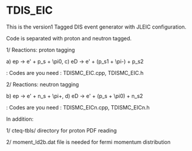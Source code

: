 # TDIS_EIC
This is the version1 Tagged DIS event generator with JLEIC configuration.

Code is separated with proton and neutron tagged.

1/ Reactions: proton tagging

a) ep -> e' + p_s + \pi0,  c) eD -> e' + (p_s1 + \pi-)  + p_s2

: Codes are you need : TDISMC_EIC.cpp, TDISMC_EIC.h

2/ Reactions: neutron tagging

b) ep -> e' + n_s + \pi+, d) eD -> e' + (p_s + \pi0)  + n_s2

: Codes are you need : TDISMC_EICn.cpp, TDISMC_EICn.h

In addition:

1/ cteq-tbls/ directory for proton PDF reading

2/ moment_ld2b.dat file is needed for fermi momentum distribution
